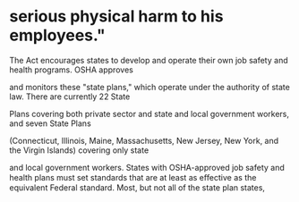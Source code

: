 # serious physical harm to his employees."

The Act encourages states to develop and operate their own job safety and health programs. OSHA approves

and monitors these "state plans," which operate under the authority of state law. There are currently 22 State

Plans covering both private sector and state and local government workers, and seven State Plans

(Connecticut, Illinois, Maine, Massachusetts, New Jersey, New York, and the Virgin Islands) covering only state

and local government workers. States with OSHA-approved job safety and health plans must set standards that are at least as eﬀective as the equivalent Federal standard. Most, but not all of the state plan states,